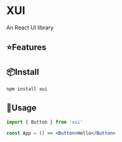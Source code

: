 # XUI
An React UI library
## ⭐️Features
## 📦Install
```bash
npm install xui
```
## 🔨Usage
```jsx
import { Button } from 'xui'

const App = () => <Button>Hello</Button>
```